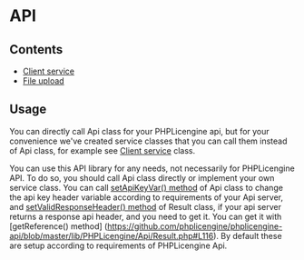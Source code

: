 # API

## Contents
* [Client service](https://github.com/phplicengine/phplicengine-api/edit/master/examples/Client.md)
* [File upload](https://github.com/phplicengine/phplicengine-api/edit/master/examples/FileUpload.md)

## Usage
You can directly call Api class for your PHPLicengine api, but for your convenience we've created service classes that you can call them instead of Api class, for example see [Client service](https://github.com/phplicengine/phplicengine-api/edit/master/examples/Client.md) class. 

You can use this API library for any needs, not necessarily for PHPLicengine API. To do so, you should call Api class directly or implement your own service class. You can call [setApiKeyVar() method](https://github.com/phplicengine/phplicengine-api/blob/master/lib/PHPLicengine/Api/Api.php#L67) of Api class to change the api key header variable according to requirements of your Api server, and [setValidResponseHeader() method](https://github.com/phplicengine/phplicengine-api/blob/master/lib/PHPLicengine/Api/Result.php#L106) of Result class, if your api server returns a response api header, and you need to get it. You can get it with [getReference() method] (https://github.com/phplicengine/phplicengine-api/blob/master/lib/PHPLicengine/Api/Result.php#L116). By default these are setup according to requirements of PHPLicengine Api.

